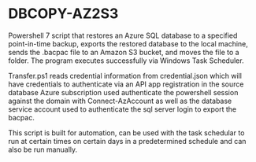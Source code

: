 # DBCOPY-AZ2S3
Powershell 7 script that restores an Azure SQL database to a specified point-in-time backup, exports the restored database to the local machine, sends the .bacpac file to an Amazon S3 bucket, and moves the file to a folder. The program executes successfully via Windows Task Scheduler.

Transfer.ps1 reads credential information from credential.json which will have credentials to authenticate via an API app registration in the source database Azure subscription used authenticate the powershell session against the domain with Connect-AzAccount as well as the database service account used to authenticate the sql server login to export the bacpac.

This script is built for automation, can be used with the task schedular to run at certain times on certain days in a predetermined schedule and can also be run manually.
